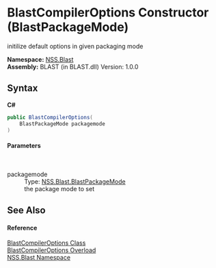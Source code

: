 # BlastCompilerOptions Constructor (BlastPackageMode)
 

initilize default options in given packaging mode

**Namespace:**&nbsp;<a href="N_NSS_Blast">NSS.Blast</a><br />**Assembly:**&nbsp;BLAST (in BLAST.dll) Version: 1.0.0

## Syntax

**C#**<br />
``` C#
public BlastCompilerOptions(
	BlastPackageMode packagemode
)
```


#### Parameters
&nbsp;<dl><dt>packagemode</dt><dd>Type: <a href="T_NSS_Blast_BlastPackageMode">NSS.Blast.BlastPackageMode</a><br />the package mode to set</dd></dl>

## See Also


#### Reference
<a href="T_NSS_Blast_BlastCompilerOptions">BlastCompilerOptions Class</a><br /><a href="Overload_NSS_Blast_BlastCompilerOptions__ctor">BlastCompilerOptions Overload</a><br /><a href="N_NSS_Blast">NSS.Blast Namespace</a><br />